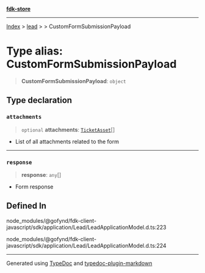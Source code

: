 [**fdk-store**](../../../README.md)
***

[Index](../../../API.md) > [lead](../../README.md) > [<internal>](../README.md) > CustomFormSubmissionPayload

# Type alias: CustomFormSubmissionPayload

> **CustomFormSubmissionPayload**: `object`

## Type declaration

### `attachments`

> `optional` **attachments**: [`TicketAsset`](type-alias.TicketAsset.md)[]

- List of all attachments related to the form

***

### `response`

> **response**: `any`[]

- Form response

## Defined In

node\_modules/@gofynd/fdk-client-javascript/sdk/application/Lead/LeadApplicationModel.d.ts:223

node\_modules/@gofynd/fdk-client-javascript/sdk/application/Lead/LeadApplicationModel.d.ts:224

***
Generated using [TypeDoc](https://typedoc.org/) and [typedoc-plugin-markdown](https://www.npmjs.com/package/typedoc-plugin-markdown)
